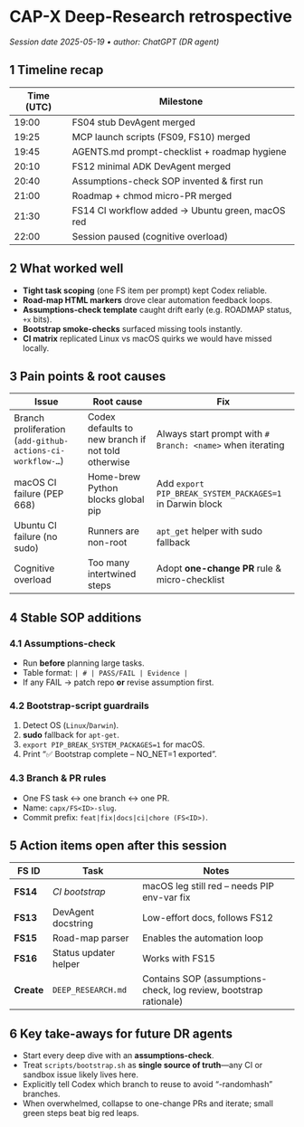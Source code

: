 # CAP-X Deep-Research retrospective  
*Session date 2025-05-19 • author: ChatGPT (DR agent)*

## 1 Timeline recap
| Time (UTC) | Milestone |
|------------|-----------|
| 19:00 | FS04 stub DevAgent merged |
| 19:25 | MCP launch scripts (FS09, FS10) merged |
| 19:45 | AGENTS.md prompt-checklist + roadmap hygiene |
| 20:10 | FS12 minimal ADK DevAgent merged |
| 20:40 | Assumptions-check SOP invented & first run |
| 21:00 | Roadmap + chmod micro-PR merged |
| 21:30 | FS14 CI workflow added → Ubuntu green, macOS red |
| 22:00 | Session paused (cognitive overload) |

## 2 What worked well
* **Tight task scoping** (one FS item per prompt) kept Codex reliable.  
* **Road-map HTML markers** drove clear automation feedback loops.  
* **Assumptions-check template** caught drift early (e.g. ROADMAP status, `+x` bits).  
* **Bootstrap smoke-checks** surfaced missing tools instantly.  
* **CI matrix** replicated Linux vs macOS quirks we would have missed locally.

## 3 Pain points & root causes
| Issue | Root cause | Fix |
|-------|------------|-----|
| Branch proliferation (`add-github-actions-ci-workflow-…`) | Codex defaults to new branch if not told otherwise | Always start prompt with `# Branch: <name>` when iterating |
| macOS CI failure (PEP 668) | Home-brew Python blocks global pip | Add `export PIP_BREAK_SYSTEM_PACKAGES=1` in Darwin block |
| Ubuntu CI failure (no sudo) | Runners are non-root | `apt_get` helper with sudo fallback |
| Cognitive overload | Too many intertwined steps | Adopt **one-change PR** rule & micro-checklist |

## 4 Stable SOP additions
### 4.1  Assumptions-check
* Run **before** planning large tasks.  
* Table format: `| # | PASS/FAIL | Evidence |`  
* If any FAIL → patch repo **or** revise assumption first.

### 4.2  Bootstrap-script guardrails
1. Detect OS (`Linux`/`Darwin`).  
2. **sudo** fallback for `apt-get`.  
3. `export PIP_BREAK_SYSTEM_PACKAGES=1` for macOS.  
4. Print “✅ Bootstrap complete – NO_NET=1 exported”.

### 4.3  Branch & PR rules
* One FS task ↔ one branch ↔ one PR.  
* Name: `capx/FS<ID>-slug`.  
* Commit prefix: `feat|fix|docs|ci|chore (FS<ID>)`.

## 5 Action items open after this session
| FS ID | Task | Notes |
|-------|------|-------|
| **FS14** | *CI bootstrap* | macOS leg still red – needs PIP env-var fix |
| **FS13** | DevAgent docstring | Low-effort docs, follows FS12 |
| **FS15** | Road-map parser | Enables the automation loop |
| **FS16** | Status updater helper | Works with FS15 |
| **Create** | `DEEP_RESEARCH.md` | Contains SOP (assumptions-check, log review, bootstrap rationale) |

## 6 Key take-aways for future DR agents
* Start every deep dive with an **assumptions-check**.  
* Treat `scripts/bootstrap.sh` as **single source of truth**—any CI or sandbox issue likely lives here.  
* Explicitly tell Codex which branch to reuse to avoid “-randomhash” branches.  
* When overwhelmed, collapse to one-change PRs and iterate; small green steps beat big red leaps.
